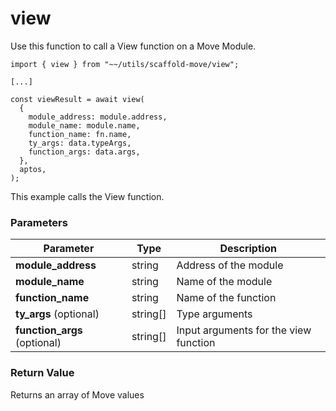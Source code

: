 # view

Use this function to call a View function on a Move Module.

```
import { view } from "~~/utils/scaffold-move/view";

[...]

const viewResult = await view(
  {
    module_address: module.address,
    module_name: module.name,
    function_name: fn.name,
    ty_args: data.typeArgs,
    function_args: data.args,
  },
  aptos,
);

```

This example calls the View function.

### **Parameters**

| Parameter                     | Type      | Description                            |
| ----------------------------- | --------- | -------------------------------------- |
| **module\_address**           | string    | Address of the module                  |
| **module\_name**              | string    | Name of the module                     |
| **function\_name**            | string    | Name of the function                   |
| **ty\_args** (optional)       | string\[] | Type arguments                         |
| **function\_args** (optional) | string\[] | Input  arguments for the view function |

### **Return Value**

Returns an array of Move values

